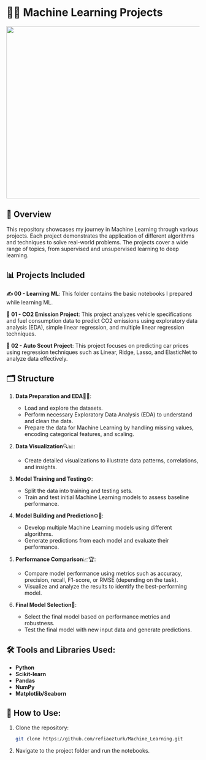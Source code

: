 # 🤖🧠 Machine Learning Projects
<div style="text-align: center;">
    <img src="https://miro.medium.com/v2/resize:fit:1400/1*c_fiB-YgbnMl6nntYGBMHQ.jpeg" width="700" height="450"/>
</div>

## 📘 Overview
This repository showcases my journey in Machine Learning through various projects. Each project demonstrates the application of different algorithms and techniques to solve real-world problems. The projects cover a wide range of topics, from supervised and unsupervised learning to deep learning.

## 📊 Projects Included
**✍️ 00 - Learning ML**: This folder contains the basic notebooks I prepared while learning ML.

**🍃 01 - CO2 Emission Project**: This project analyzes vehicle specifications and fuel consumption data to predict CO2 emissions using exploratory data analysis (EDA), simple linear regression, and multiple linear regression techniques.

**🚗 02 - Auto Scout Project**: This project focuses on predicting car prices using regression techniques such as Linear, Ridge, Lasso, and ElasticNet to analyze data effectively.

## 🗂️ Structure

1. **Data Preparation and EDA**🧹📂:  
   - Load and explore the datasets.  
   - Perform necessary Exploratory Data Analysis (EDA) to understand and clean the data.  
   - Prepare the data for Machine Learning by handling missing values, encoding categorical features, and scaling.  

2. **Data Visualization**🔍📊:  
   - Create detailed visualizations to illustrate data patterns, correlations, and insights.
  
3. **Model Training and Testing**⚙️:  
   - Split the data into training and testing sets.  
   - Train and test initial Machine Learning models to assess baseline performance.  

4. **Model Building and Prediction**⚙🤖:  
   - Develop multiple Machine Learning models using different algorithms.  
   - Generate predictions from each model and evaluate their performance.  

5. **Performance Comparison**📈🏆:  
   - Compare model performance using metrics such as accuracy, precision, recall, F1-score, or RMSE (depending on the task).  
   - Visualize and analyze the results to identify the best-performing model.  

6. **Final Model Selection**🎯:  
   - Select the final model based on performance metrics and robustness.  
   - Test the final model with new input data and generate predictions.  

## 🛠️ Tools and Libraries Used:
- **Python**
- **Scikit-learn**
- **Pandas**
- **NumPy**
- **Matplotlib/Seaborn**

## 🚀 How to Use:
1. Clone the repository:
   ```bash
   git clone https://github.com/refiaozturk/Machine_Learning.git
2. Navigate to the project folder and run the notebooks.
